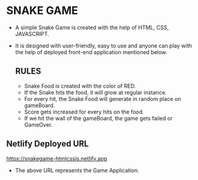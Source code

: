 # SNAKE GAME
- A simple Snake Game is created with the help of HTML, CSS, JAVASCRIPT.
- It is designed with user-friendly, easy to use and anyone can play with the help of deployed front-end application mentioned below.

  ## RULES
  - Snake Food is created with the color of RED.
  - If the Snake hits the food, it will grow at regular instance.
  - For every hit, the Snake Food will generate in random place on gameBoard.
  - Score gets increased for every hits on the food.
  - If we hit the wall of the gameBoard, the game gets failed or GameOver. 

## Netlify Deployed URL 

https://snakegame-htmlcssjs.netlify.app

- The above URL represents the Game Application.
